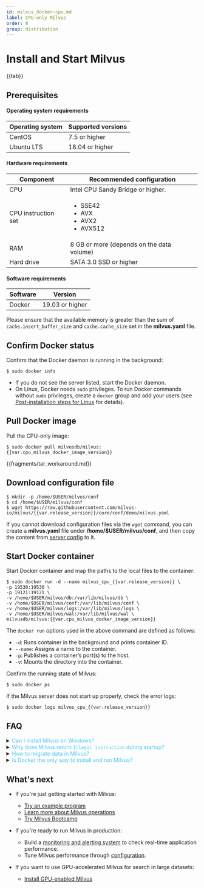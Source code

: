 ```yaml
---
id: milvus_docker-cpu.md
label: CPU-only Milvus
order: 0
group: distribution
---
```


# Install and Start Milvus

{{tab}} 

## Prerequisites

#### Operating system requirements

| Operating system | Supported versions                              |
| :--------------- | :----------------------------------------------------------- |
| CentOS           | 7.5 or higher                                                |
| Ubuntu LTS       | 18.04 or higher                                              |

#### Hardware requirements

| Component | Recommended configuration             |
| ---------- | ------------------------------------- |
| CPU        | Intel CPU Sandy Bridge or higher. |
| CPU instruction set | <ul><li>SSE42</li><li>AVX</li><li>AVX2</li><li>AVX512</li></ul> |
| RAM        | 8 GB or more (depends on the data volume) |
| Hard drive | SATA 3.0 SSD or higher                |

#### Software requirements

| Software     | Version                                |
| ------- | -------------------------------------- |
| Docker  | 19.03 or higher                             |

<div class="alert note">
Please ensure that the available memory is greater than the sum of <code>cache.insert_buffer_size</code> and <code>cache.cache_size</code> set in the <b>milvus.yaml</b> file.
</div>

## Confirm Docker status

Confirm that the Docker daemon is running in the background:

```shell
$ sudo docker info
```

<div class="alert note">
<ul>
<li>If you do not see the server listed, start the Docker daemon.</li>
<li>On Linux, Docker needs <code>sudo</code> privileges. To run Docker commands without <code>sudo</code> privileges, create a <code>docker</code> group and add your users (see <a href="https://docs.docker.com/install/linux/linux-postinstall/">Post-installation steps for Linux</a> for details).</li>
</ul>
</div>

## Pull Docker image

Pull the CPU-only image:

```shell
$ sudo docker pull milvusdb/milvus:{{var.cpu_milvus_docker_image_version}}
```
{{fragments/tar_workaround.md}}


## Download configuration file

```shell
$ mkdir -p /home/$USER/milvus/conf
$ cd /home/$USER/milvus/conf
$ wget https://raw.githubusercontent.com/milvus-io/milvus/{{var.release_version}}/core/conf/demo/milvus.yaml
```

<div class="alert note">
If you cannot download configuration files via the <code>wget</code> command, you can create a <b>milvus.yaml</b> file under <b>/home/$USER/milvus/conf</b>, and then copy the content from <a href="https://github.com/milvus-io/milvus/blob/{{var.release_version}}/core/conf/demo/milvus.yaml">server config</a> to it.
</div>

## Start Docker container

Start Docker container and map the paths to the local files to the container:

```shell
$ sudo docker run -d --name milvus_cpu_{{var.release_version}} \
-p 19530:19530 \
-p 19121:19121 \
-v /home/$USER/milvus/db:/var/lib/milvus/db \
-v /home/$USER/milvus/conf:/var/lib/milvus/conf \
-v /home/$USER/milvus/logs:/var/lib/milvus/logs \
-v /home/$USER/milvus/wal:/var/lib/milvus/wal \
milvusdb/milvus:{{var.cpu_milvus_docker_image_version}}
```

The `docker run` options used in the above command are defined as follows:

- `-d`: Runs container in the background and prints container ID.
- `--name`: Assigns a name to the container.
- `-p`: Publishes a container’s port(s) to the host.
- `-v`: Mounts the directory into the container.

Confirm the running state of Milvus:

```shell
$ sudo docker ps
```

If the Milvus server does not start up properly, check the error logs:

```shell
$ sudo docker logs milvus_cpu_{{var.release_version}}
```

## FAQ

<details>
<summary><font color="#4fc4f9">Can I install Milvus on Windows?</font></summary>
{{fragments/faq_install_windows.md}}
</details>
<details>
<summary><font color="#4fc4f9">Why does Milvus return <code>Illegal instruction</code> during startup?</font></summary>
{{fragments/faq_illegal_instruction_set.md}}
</details>
<details>
<summary><font color="#4fc4f9">How to migrate data in Milvus?</font></summary>
{{fragments/faq_data_migration.md}}
</details>
<details>
<summary><font color="#4fc4f9">Is Docker the only way to install and run Milvus?</font></summary>
{{fragments/faq_install_from_source.md}}
</details>



## What's next

- If you're just getting started with Milvus:

  - [Try an example program](example_code.md)
  - [Learn more about Milvus operations](milvus_operation.md)
  - [Try Milvus Bootcamp](https://github.com/milvus-io/bootcamp)
  
- If you're ready to run Milvus in production:

  - Build a [monitoring and alerting system](monitor.md) to check real-time application performance.
  - Tune Milvus performance through [configuration](milvus_config.md).
  
- If you want to use GPU-accelerated Milvus for search in large datasets:
  
  - [Install GPU-enabled Milvus](milvus_docker-gpu.md)
